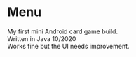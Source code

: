 # Menu
My first mini Android card game build. \
Written in Java 10/2020 \
Works fine but the UI needs improvement.
